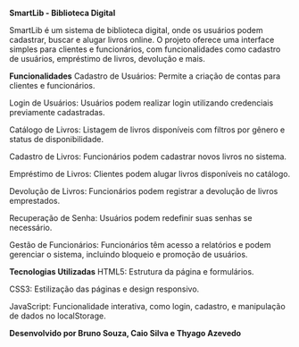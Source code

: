 **SmartLib - Biblioteca Digital**

SmartLib é um sistema de biblioteca digital, onde os usuários podem cadastrar, buscar e alugar livros online. O projeto oferece uma interface simples para clientes e funcionários, com funcionalidades como cadastro de usuários, empréstimo de livros, devolução e mais.

**Funcionalidades**
Cadastro de Usuários: Permite a criação de contas para clientes e funcionários.

Login de Usuários: Usuários podem realizar login utilizando credenciais previamente cadastradas.

Catálogo de Livros: Listagem de livros disponíveis com filtros por gênero e status de disponibilidade.

Cadastro de Livros: Funcionários podem cadastrar novos livros no sistema.

Empréstimo de Livros: Clientes podem alugar livros disponíveis no catálogo.

Devolução de Livros: Funcionários podem registrar a devolução de livros emprestados.

Recuperação de Senha: Usuários podem redefinir suas senhas se necessário.

Gestão de Funcionários: Funcionários têm acesso a relatórios e podem gerenciar o sistema, incluindo bloqueio e promoção de usuários.

**Tecnologias Utilizadas**
HTML5: Estrutura da página e formulários.

CSS3: Estilização das páginas e design responsivo.

JavaScript: Funcionalidade interativa, como login, cadastro, e manipulação de dados no localStorage.

**Desenvolvido por Bruno Souza, Caio Silva e Thyago Azevedo**